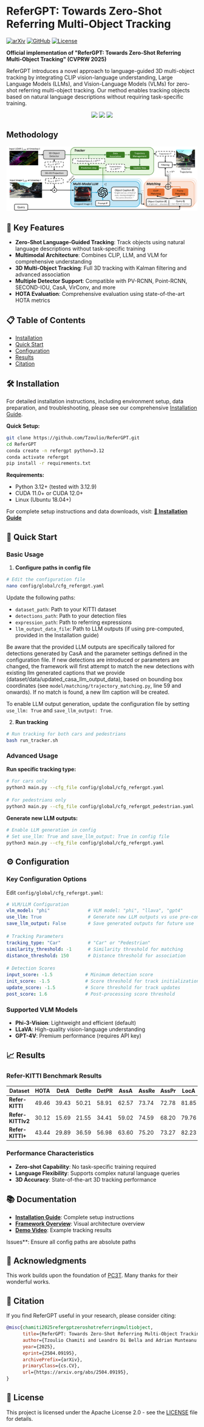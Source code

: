 # ReferGPT: Towards Zero-Shot Referring Multi-Object Tracking

[![arXiv](https://img.shields.io/badge/arXiv-2504.09195-b31b1b.svg)](https://arxiv.org/abs/2504.09195)
[![GitHub](https://img.shields.io/badge/GitHub-ReferGPT-blue)](https://github.com/Tzoulio/ReferGPT)
[![License](https://img.shields.io/badge/License-Apache%202.0-green.svg)](https://opensource.org/licenses/Apache-2.0)

**Official implementation of "ReferGPT: Towards Zero-Shot Referring Multi-Object Tracking" (CVPRW 2025)**

ReferGPT introduces a novel approach to language-guided 3D multi-object tracking by integrating CLIP vision-language understanding, Large Language Models (LLMs), and Vision-Language Models (VLMs) for zero-shot referring multi-object tracking. Our method enables tracking objects based on natural language descriptions without requiring task-specific training.

<p align="center">
<img src="img/in_front_cars.gif"/>
<img src="img/same_direction.gif"/>
<img src="img/black_cars.gif"/>
</p>

## Methodology 
<div align="center">
  <img src="./img/main_architecture.png">
</div>

## 🚀 Key Features

- **Zero-Shot Language-Guided Tracking**: Track objects using natural language descriptions without task-specific training
- **Multimodal Architecture**: Combines CLIP, LLM, and VLM for comprehensive understanding
- **3D Multi-Object Tracking**: Full 3D tracking with Kalman filtering and advanced association
- **Multiple Detector Support**: Compatible with PV-RCNN, Point-RCNN, SECOND-IOU, CasA, VirConv, and more
- **HOTA Evaluation**: Comprehensive evaluation using state-of-the-art HOTA metrics

## 📋 Table of Contents

- [Installation](#installation)
- [Quick Start](#quick-start)
- [Configuration](#configuration)
- [Results](#results)
- [Citation](#citation)

## 🛠️ Installation

For detailed installation instructions, including environment setup, data preparation, and troubleshooting, please see our comprehensive [Installation Guide](docs/installation.md).

**Quick Setup:**
```bash
git clone https://github.com/Tzoulio/ReferGPT.git
cd ReferGPT
conda create -n refergpt python=3.12
conda activate refergpt
pip install -r requirements.txt
```

**Requirements:**
- Python 3.12+ (tested with 3.12.9)
- CUDA 11.0+ or CUDA 12.0+
- Linux (Ubuntu 18.04+)

For complete setup instructions and data downloads, visit: **[📖 Installation Guide](docs/installation.md)**

## 🚀 Quick Start

### Basic Usage

1. **Configure paths in config file**
```bash
# Edit the configuration file
nano config/global/cfg_refergpt.yaml
```

Update the following paths:
- `dataset_path`: Path to your KITTI dataset
- `detections_path`: Path to your detection files
- `expression_path`: Path to referring expressions
- `llm_output_data_file`: Path to LLM outputs (if using pre-computed, provided in the Installation guide)

Be aware that the provided LLM outputs are specifically tailored for detections generated by CasA and the parameter settings defined in the configuration file. If new detections are introduced or parameters are changed, the framework will first attempt to match the new detections with existing llm generated captions that we provide (dataset/data/updated_casa_llm_output_data), based on bounding box coordinates (see `model/matching/trajectory_matching.py`, line 59 and onwards). If no match is found, a new llm caption will be created.  

To enable LLM output generation, update the configuration file by setting `use_llm: True` and `save_llm_output: True`.

2. **Run tracking**
```bash
# Run tracking for both cars and pedestrians
bash run_tracker.sh
```

### Advanced Usage

**Run specific tracking type:**
```bash
# For cars only
python3 main.py --cfg_file config/global/cfg_refergpt.yaml

# For pedestrians only  
python3 main.py --cfg_file config/global/cfg_refergpt_pedestrian.yaml
```

**Generate new LLM outputs:**
```bash
# Enable LLM generation in config
# Set use_llm: True and save_llm_output: True in config file
python3 main.py --cfg_file config/global/cfg_refergpt.yaml
```

## ⚙️ Configuration

### Key Configuration Options

Edit `config/global/cfg_refergpt.yaml`:

```yaml
# VLM/LLM Configuration
vlm_model: "phi"              # VLM model: "phi", "llava", "gpt4"
use_llm: True                 # Generate new LLM outputs vs use pre-computed
save_llm_output: False        # Save generated outputs for future use

# Tracking Parameters
tracking_type: "Car"          # "Car" or "Pedestrian"
similarity_threshold: -1      # Similarity threshold for matching
distance_threshold: 150       # Distance threshold for association

# Detection Scores
input_score: -1.5            # Minimum detection score
init_score: -1.5             # Score threshold for track initialization
update_score: -1.5           # Score threshold for track updates
post_score: 1.6              # Post-processing score threshold
```

### Supported VLM Models

- **Phi-3-Vision**: Lightweight and efficient (default)
- **LLaVA**: High-quality vision-language understanding
- **GPT-4V**: Premium performance (requires API key)

## 📈 Results

### Refer-KITTI Benchmark Results

| Dataset | HOTA | DetA | DetRe | DetPR | AssA | AssRe | AssPr | LocA |
|---------|------|------|-------|-------|------|-------|-------|------|
| **Refer-KITTI** | 49.46 | 39.43 | 50.21 | 58.91 | 62.57 | 73.74 | 72.78 | 81.85 |
| **Refer-KITTIv2** | 30.12 | 15.69 | 21.55 | 34.41 | 59.02 | 74.59 | 68.20 | 79.76 |
| **Refer-KITTI+** | 43.44 | 29.89 | 36.59 | 56.98 | 63.60 | 75.20 | 73.27 | 82.23 |

### Performance Characteristics

- **Zero-shot Capability**: No task-specific training required
- **Language Flexibility**: Supports complex natural language queries
- **3D Accuracy**: State-of-the-art 3D tracking performance

## 📚 Documentation

- **[Installation Guide](docs/installation.md)**: Complete setup instructions
- **[Framework Overview](doc/framework.jpg)**: Visual architecture overview
- **[Demo Video](doc/demo.gif)**: Example tracking results

 Issues**: Ensure all config paths are absolute paths

## 🙏 Acknowledgments

This work builds upon the foundation of [PC3T](https://github.com/hailanyi/3D-Multi-Object-Tracker). Many thanks for their wonderful works.

## 📝 Citation

If you find ReferGPT useful in your research, please consider citing:

```bibtex
@misc{chamiti2025refergptzeroshotreferringmultiobject,
      title={ReferGPT: Towards Zero-Shot Referring Multi-Object Tracking}, 
      author={Tzoulio Chamiti and Leandro Di Bella and Adrian Munteanu and Nikos Deligiannis},
      year={2025},
      eprint={2504.09195},
      archivePrefix={arXiv},
      primaryClass={cs.CV},
      url={https://arxiv.org/abs/2504.09195}, 
}
```


## 📄 License

This project is licensed under the Apache License 2.0 - see the [LICENSE](LICENSE) file for details.
